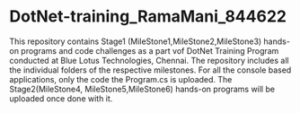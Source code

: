 # DotNet-training_RamaMani_844622
This repository contains Stage1 (MileStone1,MileStone2,MileStone3) hands-on programs and code challenges as a part vof DotNet Training Program conducted at Blue Lotus Technologies, Chennai. 
The repository includes all the individual folders of the respective milestones.
For all the console based applications, only the code the Program.cs is uploaded.
The Stage2(MileStone4, MileStone5,MileStone6) hands-on programs will be uploaded once done with it.

